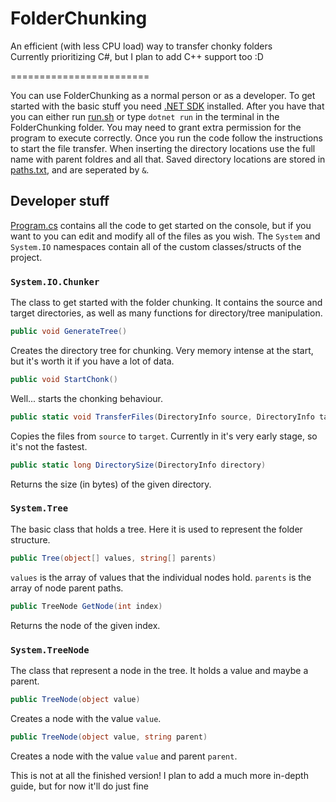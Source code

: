 # FolderChunking
An efficient (with less CPU load) way to transfer chonky folders\
Currently prioritizing C#, but I plan to add C++ support too :D

========================

You can use FolderChunking as a normal person or as a developer. To get started with the basic stuff you need [.NET SDK](https://dotnet.microsoft.com/en-us/download) installed. After you have that you can either run [run.sh](run.sh) or type `dotnet run` in the terminal in the FolderChunking folder. You may need to grant extra permission for the program to execute correctly. Once you run the code follow the instructions to start the file transfer. When inserting the directory locations use the full name with parent foldres and all that. Saved directory locations are stored in [paths.txt](paths.txt), and are seperated by `&`.

## Developer stuff

[Program.cs](Program.cs) contains all the code to get started on the console, but if you want to you can edit and modify all of the files as you wish. The `System` and `System.IO` namespaces contain all of the custom classes/structs of the project.
### `System.IO.Chunker`
The class to get started with the folder chunking. It contains the source and target directories, as well as many functions for directory/tree manipulation.
```cs
public void GenerateTree()
```
Creates the directory tree for chunking. Very memory intense at the start, but it's worth it if you have a lot of data.
```cs
public void StartChonk()
```
Well... starts the chonking behaviour.
```cs
public static void TransferFiles(DirectoryInfo source, DirectoryInfo target)
```
Copies the files from `source` to `target`. Currently in it's very early stage, so it's not the fastest.
```cs
public static long DirectorySize(DirectoryInfo directory)
```
Returns the size (in bytes) of the given directory.
### `System.Tree`
The basic class that holds a tree. Here it is used to represent the folder structure.
```cs
public Tree(object[] values, string[] parents)
```
`values` is the array of values that the individual nodes hold. `parents` is the array of node parent paths.
```cs
public TreeNode GetNode(int index)
```
Returns the node of the given index.
### `System.TreeNode`
The class that represent a node in the tree. It holds a value and maybe a parent.
```cs
public TreeNode(object value)
```
Creates a node with the value `value`.
```cs
public TreeNode(object value, string parent)
```
Creates a node with the value `value` and parent `parent`.

This is not at all the finished version! I plan to add a much more in-depth guide, but for now it'll do just fine